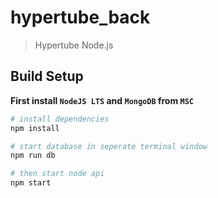 # hypertube_back

> Hypertube Node.js

## Build Setup

__First install `NodeJS LTS` and `MongoDB` from `MSC`__ 

``` bash
# install dependencies
npm install

# start database in seperate terminal window
npm run db

# then start node api
npm start
```
